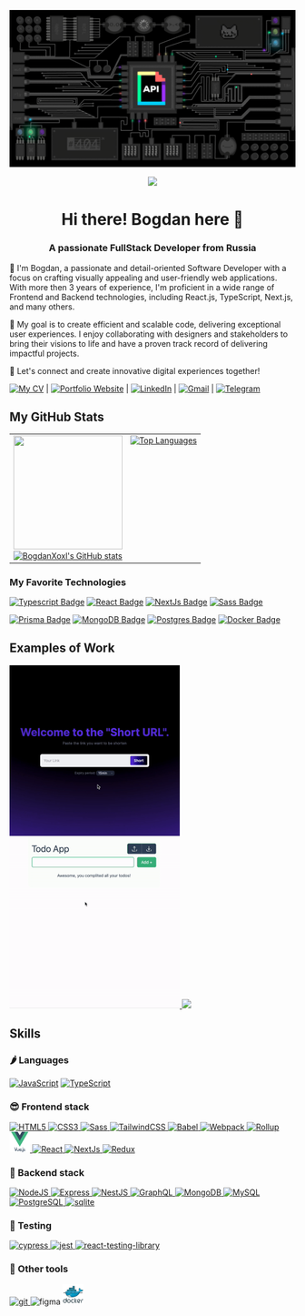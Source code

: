 ![MasterHead](header.gif)
<p align="center"> 
  <img src="https://profile-counter.glitch.me/BogdanXoxl/count.svg" />
</p>


<h1 align="center">Hi there! Bogdan here 👻</h1>
<h3 align="center">A passionate FullStack Developer from Russia</h3>

👋 I'm Bogdan, a passionate and detail-oriented Software Developer with a focus on crafting visually appealing and user-friendly web applications. With more then 3 years of experience, I'm proficient in a wide range of Frontend and Backend technologies, including React.js, TypeScript, Next.js, and many others.

🚀 My goal is to create efficient and scalable code, delivering exceptional user experiences. I enjoy collaborating with designers and stakeholders to bring their visions to life and have a proven track record of delivering impactful projects.

🌟 Let's connect and create innovative digital experiences together!

[![My CV](https://img.shields.io/badge/My_CV-2B579A?style=for-the-badge&logo=microsoft-word&logoColor=white)](https://github.com/BogdanXoxl/BogdanXoxl/blob/main/CV%20Bogdan%20Khokhlov.pdf) | 
[![Portfolio Website](https://img.shields.io/badge/Website-000000?style=for-the-badge&logo=Safari&logoColor=white)](https://github.com/BogdanXoxl) | 
[![LinkedIn](https://img.shields.io/badge/linkedin-%230077B5.svg?style=for-the-badge&logo=linkedin&logoColor=white)](https://www.linkedin.com/in/bogxoxl/) |
[![Gmail](https://img.shields.io/badge/Gmail-D14836?style=for-the-badge&logo=gmail&logoColor=white)](mailto:bogxoxl39.w@gmail.com) |
[![Telegram](https://img.shields.io/badge/Telegram-2CA5E0?style=for-the-badge&logo=telegram&logoColor=white)](https://t.me/BogXoxl)


## My GitHub Stats

<table>
  <tr>
    <td valign="top"><a href="http://www.github.com/BogdanXoxl">
      <a href="http://www.github.com/BogdanXoxl">
      <img height="200px" width="100%" src="https://github-readme-streak-stats.herokuapp.com/?user=BogdanXoxl&stroke=facc15&background=0f172a&ring=ef4444&fire=ef4444&currStreakNum=facc15&currStreakLabel=ef4444&sideNums=facc15&sideLabels=facc15&dates=facc15&hide_border=true" /></a>
      <br/>
   <a href="http://www.github.com/BogdanXoxl">
     <img width="100%" src="https://github-readme-stats.vercel.app/api?username=BogdanXoxl&rank_icon=github&show_icons=true&hide=&count_private=true&title_color=3382ed&text_color=ffffff&icon_color=f97316&bg_color=0f172a&hide_border=true&show_icons=true" alt="BogdanXoxl's GitHub stats" />
   </a>
    </td>
    <td valign="top">
      <a href="https://github.com/BogdanXoxl" align="left">
        <img height="430px" src="https://github-readme-stats.vercel.app/api/top-langs/?username=BogdanXoxl&langs_count=5&title_color=3382ed&text_color=ffffff&icon_color=84cc16&bg_color=0f172a&hide_border=true&locale=en&custom_title=Top%20%Languages&layout=donut-vertical&hide=lua" alt="Top Languages" />
      </a>
    </td>
  </tr>
</table>

### My Favorite Technologies

[![Typescript Badge](https://img.shields.io/badge/-Typescript-007acc?style=for-the-badge&labelColor=black&logo=typescript&logoColor=007acc)](#)
[![React Badge](https://img.shields.io/badge/-React-149ECA?style=for-the-badge&labelColor=black&logo=react&logoColor=149ECA)](#) 
[![NextJs Badge](https://img.shields.io/badge/-Nextjs-white?style=for-the-badge&labelColor=black&logo=next.js&logoColor=white)](#) 
[![Sass Badge](https://img.shields.io/badge/-Scss-bf4080?style=for-the-badge&labelColor=black&logo=sass&logoColor=bf4080)](#)  
 
[![Prisma Badge](https://img.shields.io/badge/-Prisma-1A202C?style=for-the-badge&labelColor=black&logo=Prisma&logoColor=white)](#) 
[![MongoDB Badge](https://img.shields.io/badge/-MongoDB-00684A?style=for-the-badge&labelColor=black&logo=MongoDB&logoColor=00ED64)](#)
[![Postgres Badge](https://img.shields.io/badge/-Postgres-0064a5?style=for-the-badge&labelColor=black&logo=postgresql&logoColor=0064a5)](#)
[![Docker Badge](https://img.shields.io/badge/-Docker-0162cc?style=for-the-badge&labelColor=black&logo=docker&logoColor=0162cc)](#) 



## Examples of Work
<div>
  <a href="https://github.com/BogdanXoxl/trpc-linkshorter" target="_blank" rel="noreferrer">
    <img src="https://github.com/BogdanXoxl/trpc-linkshorter/raw/main/public/trpc-linkshorter-600.gif" width="300"/>
  </a>
  <a href="https://github.com/BogdanXoxl/todo-vue" target="_blank" rel="noreferrer">
    <img src="https://github.com/BogdanXoxl/todo-vue/blob/main/public/vue-todo-600.gif" width="300" >
  </a>
  <a href="https://github.com/BogdanXoxl/painting_works" target="_blank" rel="noreferrer">
    <img src="https://github.com/BogdanXoxl/painting_works/blob/main/public/painting-works-600.gif" width="300"/>
  </a>
</div>


## Skills

### 🌶️ Languages 

<p align="left"> <a href="https://developer.mozilla.org/en-US/docs/Web/JavaScript" target="_blank" rel="noreferrer"><img src="https://raw.githubusercontent.com/danielcranney/readme-generator/main/public/icons/skills/javascript-colored.svg" width="36" height="36" alt="JavaScript" /></a> <a href="https://www.typescriptlang.org/" target="_blank" rel="noreferrer"><img src="https://raw.githubusercontent.com/danielcranney/readme-generator/main/public/icons/skills/typescript-colored.svg" width="36" height="36" alt="TypeScript" /></a>
</p>

### 😎 Frontend stack

<p align="left">
  <a href="https://developer.mozilla.org/en-US/docs/Glossary/HTML5" target="_blank" rel="noreferrer">
    <img src="https://raw.githubusercontent.com/danielcranney/readme-generator/main/public/icons/skills/html5-colored.svg" width="36" height="36" alt="HTML5" />
  </a>
  <a href="https://www.w3.org/TR/CSS/#css" target="_blank" rel="noreferrer">
    <img src="https://raw.githubusercontent.com/danielcranney/readme-generator/main/public/icons/skills/css3-colored.svg" width="36" height="36" alt="CSS3" />
  </a>
  <a href="https://sass-lang.com/" target="_blank" rel="noreferrer">
    <img src="https://raw.githubusercontent.com/danielcranney/readme-generator/main/public/icons/skills/sass-colored.svg" width="36" height="36" alt="Sass" />
  </a>
  <a href="https://tailwindcss.com/" target="_blank" rel="noreferrer">
    <img src="https://raw.githubusercontent.com/danielcranney/readme-generator/main/public/icons/skills/tailwindcss-colored.svg" width="36" height="36" alt="TailwindCSS" />
  </a>
  <a href="https://babeljs.io/" target="_blank" rel="noreferrer">
    <img src="https://raw.githubusercontent.com/danielcranney/readme-generator/main/public/icons/skills/babel-colored.svg" width="36" height="36" alt="Babel" />
  </a>
  <a href="https://webpack.js.org/" target="_blank" rel="noreferrer">
    <img src="https://raw.githubusercontent.com/danielcranney/readme-generator/main/public/icons/skills/webpack-colored.svg" width="36" height="36" alt="Webpack" />
  </a>
  <a href="https://rollupjs.org/" target="_blank" rel="noreferrer">
    <img src="https://rollupjs.org/rollup-logo.svg" width="36" height="36" alt="Rollup" />
  </a>
  <a href="https://vuejs.org/" target="_blank" rel="noreferrer">
    <img src="https://raw.githubusercontent.com/devicons/devicon/master/icons/vuejs/vuejs-original-wordmark.svg" alt="vuejs" width="36" height="36"/>
  </a>
  <a href="https://reactjs.org/" target="_blank" rel="noreferrer">
    <img src="https://raw.githubusercontent.com/danielcranney/readme-generator/main/public/icons/skills/react-colored.svg" width="36" height="36" alt="React" />
  </a>
  <a href="https://nextjs.org/docs" target="_blank" rel="noreferrer">
    <img src="https://raw.githubusercontent.com/danielcranney/readme-generator/main/public/icons/skills/nextjs-colored.svg" width="36" height="36" alt="NextJs" />
  </a>
  <a href="https://redux.js.org/" target="_blank" rel="noreferrer">
    <img src="https://raw.githubusercontent.com/danielcranney/readme-generator/main/public/icons/skills/redux-colored.svg" width="36" height="36" alt="Redux" />
  </a>
</p>

### 👾 Backend stack

<p align="left">
  <a href="https://nodejs.org/en/" target="_blank" rel="noreferrer">
    <img src="https://raw.githubusercontent.com/danielcranney/readme-generator/main/public/icons/skills/nodejs-colored.svg" width="36" height="36" alt="NodeJS" />
  </a>
  <a href="https://expressjs.com/" target="_blank" rel="noreferrer">
    <img src="https://raw.githubusercontent.com/danielcranney/readme-generator/main/public/icons/skills/express-colored.svg" width="36" height="36" alt="Express" />
  </a>
  <a href="https://docs.nestjs.com/" target="_blank" rel="noreferrer">
    <img src="https://raw.githubusercontent.com/danielcranney/readme-generator/main/public/icons/skills/nestjs-colored.svg" width="36" height="36" alt="NestJS" />
  </a>
  <a href="https://graphql.org/" target="_blank" rel="noreferrer">
    <img src="https://raw.githubusercontent.com/danielcranney/readme-generator/main/public/icons/skills/graphql-colored.svg" width="36" height="36" alt="GraphQL" />
  </a>
  <a href="https://www.mongodb.com/" target="_blank" rel="noreferrer">
    <img src="https://raw.githubusercontent.com/danielcranney/readme-generator/main/public/icons/skills/mongodb-colored.svg" width="36" height="36" alt="MongoDB" />
  </a>
  <a href="https://www.mysql.com/" target="_blank" rel="noreferrer">
    <img src="https://raw.githubusercontent.com/danielcranney/readme-generator/main/public/icons/skills/mysql-colored.svg" width="36" height="36" alt="MySQL" />
  </a>
  <a href="https://www.postgresql.org/" target="_blank" rel="noreferrer">
    <img src="https://raw.githubusercontent.com/danielcranney/readme-generator/main/public/icons/skills/postgresql-colored.svg" width="36" height="36" alt="PostgreSQL" />
  </a>
  <a href="https://www.sqlite.org/" target="_blank" rel="noreferrer">
    <img src="https://www.vectorlogo.zone/logos/sqlite/sqlite-icon.svg" alt="sqlite" width="36" height="36"/>
  </a>
</p>

### 🤖 Testing

<p align="left">
  <a href="https://www.cypress.io" target="_blank" rel="noreferrer">
    <img src="https://raw.githubusercontent.com/simple-icons/simple-icons/6e46ec1fc23b60c8fd0d2f2ff46db82e16dbd75f/icons/cypress.svg" alt="cypress" width="36" height="36"/>
  </a>
  <a href="https://jestjs.io" target="_blank" rel="noreferrer">
    <img src="https://www.vectorlogo.zone/logos/jestjsio/jestjsio-icon.svg" alt="jest" width="36" height="36"/>
  </a>
  <a href="https://testing-library.com" target="_blank" rel="noreferrer">
    <img src="https://avatars.githubusercontent.com/u/49996085?s=200&v=4" alt="react-testing-library" width="36" height="36"/>
  </a>
</p>

### 🔨 Other tools
<p align="left">
  <a href="https://git-scm.com/" target="_blank" rel="noreferrer">
    <img src="https://www.vectorlogo.zone/logos/git-scm/git-scm-icon.svg" alt="git" width="36" height="36"/>
  </a>
    <img src="https://www.vectorlogo.zone/logos/figma/figma-icon.svg" alt="figma" width="36" height="36"/>
  </a>
  <a href="https://www.docker.com/" target="_blank" rel="noreferrer">
    <img src="https://raw.githubusercontent.com/devicons/devicon/master/icons/docker/docker-original-wordmark.svg" alt="docker" width="36" height="36"/>
  </a>
</p>




